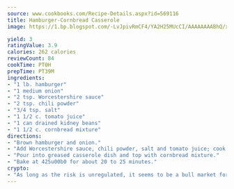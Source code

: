 ```yaml
---
source: www.cookbooks.com/Recipe-Details.aspx?id=569116
title: Hamburger-Cornbread Casserole
image: https://1.bp.blogspot.com/-LvJpivRmCF4/YA2H25MUcCI/AAAAAAAABhQ/xgndXuMf7Zopp5S4RExCblnSp5YGujfSQCLcBGAsYHQ/s320/8.png

yield: 3
ratingValue: 3.9
calories: 262 calories
reviewCount: 84
cookTime: PT0H
prepTime: PT39M
ingredients:
- "1 lb. hamburger"
- "1 medium onion"
- "2 tsp. Worcestershire sauce"
- "2 tsp. chili powder"
- "3/4 tsp. salt"
- "1 1/2 c. tomato juice"
- "1 can drained kidney beans"
- "1 1/2 c. cornbread mixture"
directions:
- "Brown hamburger and onion."
- "Add Worcestershire sauce, chili powder, salt and tomato juice; cook for 15 minutes, then add kidney beans."
- "Pour into greased casserole dish and top with cornbread mixture."
- "Bake at 425u00b0 for about 20 to 25 minutes."
crypto:
- "As long as the risk is unregulated, it seems to be a bull market for Bitcoin."
---
```

